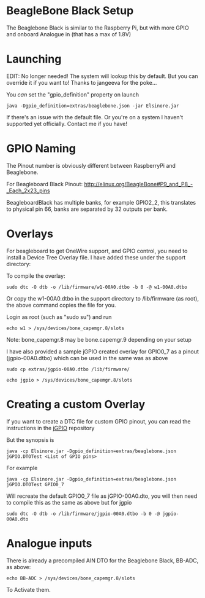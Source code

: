 BeagleBone Black Setup
===============

The Beaglebone Black is similar to the Raspberry Pi, but with more GPIO and onboard Analogue in (that has a max of 1.8V)


Launching
============

EDIT: No longer needed! The system will lookup this by default. But you can override it if you want to! Thanks to jangeeva for the poke...

You _can_ set the "gpio_definition" property on launch 

``` 
java -Dgpio_definition=extras/beaglebone.json -jar Elsinore.jar
```

If there's an issue with the default file. Or you're on a system I haven't supported yet officially. Contact me if you have!

GPIO Naming
===========

The Pinout number is obviously different between RaspberryPi and Beaglebone.

For Beagleboard Black Pinout: http://elinux.org/BeagleBone#P9_and_P8_-_Each_2x23_pins

BeagleboardBlack has multiple banks, for example GPIO2_2, this translates to physical pin 66, banks are separated by 32 outputs per bank. 


Overlays
============

For beagleboard to get OneWire support, and GPIO control, you need to install a Device Tree Overlay file. I have added these under the support directory:

To compile the overlay: 

``` sudo dtc -O dtb -o /lib/firmware/w1-00A0.dtbo -b 0 -@ w1-00A0.dtbo ```

Or copy the w1-00A0.dtbo in the support directory to /lib/firmware (as root), the above command copies the file for you.

Login as root (such as "sudo su") and run 

``` echo w1 > /sys/devices/bone_capemgr.8/slots ```

Note: bone_capemgr.8 may be bone.capemgr.9 depending on your setup

I have also provided a sample jGPIO created overlay for GPIO0_7 as a pinout (jgpio-00A0.dtbo) which can be used in the same was as above

``` sudo cp extras/jgpio-00A0.dtbo /lib/firmware/ ```

``` echo jgpio > /sys/devices/bone_capemgr.8/slots ```

Creating a custom Overlay
============

If you want to create a DTC file for custom GPIO pinout, you can read the instructions in the [jGPIO](https://github.com/DougEdey/jGPIO) repository

But the synopsis is

``` java -cp Elsinore.jar -Dgpio_definition=extras/beaglebone.json jGPIO.DTOTest <List of GPIO pins> ```

For example

``` java -cp Elsinore.jar -Dgpio_definition=extras/beaglebone.json jGPIO.DTOTest GPIO0_7 ``` 

Will recreate the default GPIO0_7 file as jGPIO-00A0.dto, you will then need to compile this as the same as above but for jgpio
 
``` sudo dtc -O dtb -o /lib/firmware/jgpio-00A0.dtbo -b 0 -@ jgpio-00A0.dto ```


Analogue inputs
===========

There is already a precompiled AIN DTO for the Beaglebone Black, BB-ADC, as above:

``` echo BB-ADC > /sys/devices/bone_capemgr.8/slots ```

To Activate them.




